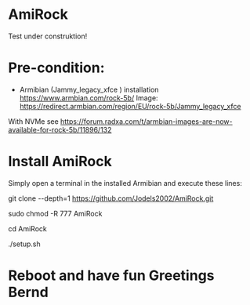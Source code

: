 # AmiRock
Test under construktion!

# Pre-condition:

- Armibian (Jammy_legacy_xfce ) installation https://www.armbian.com/rock-5b/
Image:
https://redirect.armbian.com/region/EU/rock-5b/Jammy_legacy_xfce

With NVMe see https://forum.radxa.com/t/armbian-images-are-now-available-for-rock-5b/11896/132

# Install AmiRock

Simply open a terminal in the installed Armibian and execute these lines:



git clone --depth=1 https://github.com/Jodels2002/AmiRock.git

sudo chmod -R 777 AmiRock

cd AmiRock

./setup.sh




# Reboot and have fun Greetings Bernd
